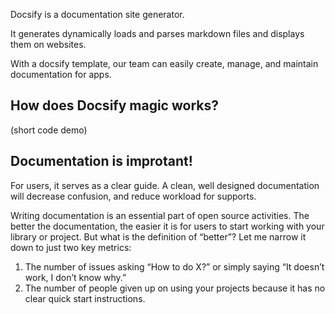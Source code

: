 Docsify is a documentation site generator.

It generates dynamically loads and parses markdown files and displays them on websites.

With a docsify template, our team can easily create, manage, and maintain documentation for apps.

## How does Docsify magic works?
(short code demo)

## Documentation is improtant!
For users, it serves as a clear guide. A clean, well designed documentation will decrease confusion, and reduce workload for supports.

Writing documentation is an essential part of open source activities. The better the documentation, the easier it is for users to start working with your library or project. But what is the definition of “better”? Let me narrow it down to just two key metrics:

1. The number of issues asking “How to do X?” or simply saying “It doesn’t work, I don’t know why.”
2. The number of people given up on using your projects because it has no clear quick start instructions.